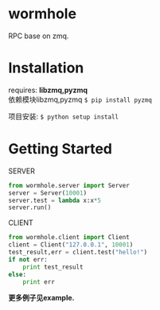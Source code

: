 wormhole
========

RPC base on zmq.

Installation
=====

requires: **libzmq,pyzmq**  
依赖模块libzmq,pyzmq
``$ pip install pyzmq``

项目安装:
``$ python setup install``

Getting Started
=====
SERVER
```python
from wormhole.server import Server
server = Server(10001)
server.test = lambda x:x*5
server.run()
```

CLIENT
```python
from wormhole.client import Client
client = Client("127.0.0.1", 10001)
test_result,err = client.test("hello!")
if not err:
    print test_result
else:
    print err
```

**更多例子见example.**

